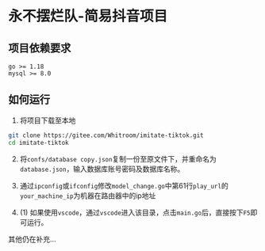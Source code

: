 # 永不摆烂队-简易抖音项目

## 项目依赖要求
```
go >= 1.18
mysql >= 8.0
```

## 如何运行
1. 将项目下载至本地
```bash
git clone https://gitee.com/Whitroom/imitate-tiktok.git
cd imitate-tiktok
```
2. 将`confs/database copy.json`复制一份至原文件下，并重命名为`database.json`，输入数据库账号密码及数据库名称。

3. 通过`ipconfig`或`ifconfig`修改`model_change.go`中第61行`play_url`的`your_machine_ip`为机器在路由器中的ip地址

4. (1) 如果使用`vscode`，通过`vscode`进入该目录，点击`main.go`后，直接按下`F5`即可运行。

其他仍在补充...